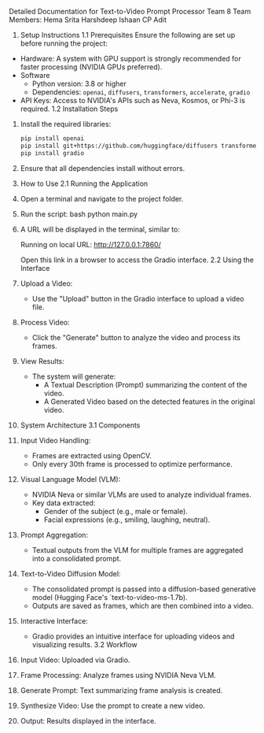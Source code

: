Detailed Documentation for Text-to-Video Prompt Processor
Team 8
Team Members:
Hema Srita
Harshdeep
Ishaan CP
Adit
1. Setup Instructions
1.1 Prerequisites
Ensure the following are set up before running the project:
- Hardware: A system with GPU support is strongly recommended for faster processing (NVIDIA GPUs preferred).
- Software
  - Python version: 3.8 or higher
  - Dependencies: `openai`, `diffusers`, `transformers`, `accelerate`, `gradio`
- API Keys: Access to NVIDIA's APIs such as Neva, Kosmos, or Phi-3 is required.
1.2 Installation Steps
1. Install the required libraries:
   ```bash
   pip install openai
   pip install git+https://github.com/huggingface/diffusers transformers accelerate
   pip install gradio
   ```
2. Ensure that all dependencies install without errors.
2. How to Use
2.1 Running the Application
1. Open a terminal and navigate to the project folder.
2. Run the script:
   bash
   python main.py
   
3. A URL will be displayed in the terminal, similar to:
   
   Running on local URL:  http://127.0.0.1:7860/
   
   Open this link in a browser to access the Gradio interface.
2.2 Using the Interface

1. Upload a Video:
   - Use the "Upload" button in the Gradio interface to upload a video file.
2. Process Video:
   - Click the "Generate" button to analyze the video and process its frames.
3. View Results:
   - The system will generate:
     - A Textual Description (Prompt) summarizing the content of the video.
     - A Generated Video based on the detected features in the original video.
3. System Architecture
3.1 Components
1. Input Video Handling:
   - Frames are extracted using OpenCV.
   - Only every 30th frame is processed to optimize performance.
2. Visual Language Model (VLM):
   - NVIDIA Neva or similar VLMs are used to analyze individual frames.
   - Key data extracted:
     - Gender of the subject (e.g., male or female).
     - Facial expressions (e.g., smiling, laughing, neutral).
3. Prompt Aggregation:
   - Textual outputs from the VLM for multiple frames are aggregated into a consolidated prompt.
4. Text-to-Video Diffusion Model:
   - The consolidated prompt is passed into a diffusion-based generative model (Hugging Face's `text-to-video-ms-1.7b).
   - Outputs are saved as frames, which are then combined into a video.
5. Interactive Interface:
   - Gradio provides an intuitive interface for uploading videos and visualizing results.
3.2 Workflow
1. Input Video: Uploaded via Gradio.
2. Frame Processing: Analyze frames using NVIDIA Neva VLM.
3. Generate Prompt: Text summarizing frame analysis is created.
4. Synthesize Video: Use the prompt to create a new video.
5. Output: Results displayed in the interface.
